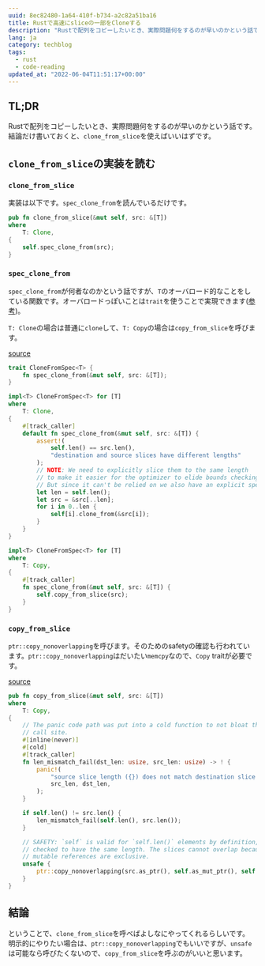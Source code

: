 ```yaml
---
uuid: 8ec82480-1a64-410f-b734-a2c82a51ba16
title: Rustで高速にsliceの一部をCloneする
description: "Rustで配列をコピーしたいとき、実際問題何をするのが早いのかという話です。結論だけ書いておくと、`clone_from_slice`を使えばいいはずです。"
lang: ja
category: techblog
tags:
  - rust
  - code-reading
updated_at: "2022-06-04T11:51:17+00:00"
---
```


## TL;DR

Rustで配列をコピーしたいとき、実際問題何をするのが早いのかという話です。
結論だけ書いておくと、`clone_from_slice`を使えばいいはずです。

## `clone_from_slice`の実装を読む

### `clone_from_slice`

実装は以下です。`spec_clone_from`を読んでいるだけです。

```rust
pub fn clone_from_slice(&mut self, src: &[T])
where
    T: Clone,
{
    self.spec_clone_from(src);
}
```

### `spec_clone_from`

`spec_clone_from`が何者なのかという話ですが、`T`のオーバロード的なことをしている関数です。オーバロードっぽいことは`trait`を使うことで実現できます([参考](https://qiita.com/muumu/items/11e736612939a53699e9))。

`T: Clone`の場合は普通に`clone`して、`T: Copy`の場合は`copy_from_slice`を呼びます。

[source](https://doc.rust-lang.org/src/core/slice/mod.rs.html#3996-4026)

```rust
trait CloneFromSpec<T> {
    fn spec_clone_from(&mut self, src: &[T]);
}

impl<T> CloneFromSpec<T> for [T]
where
    T: Clone,
{
    #[track_caller]
    default fn spec_clone_from(&mut self, src: &[T]) {
        assert!(
            self.len() == src.len(),
            "destination and source slices have different lengths"
        );
        // NOTE: We need to explicitly slice them to the same length
        // to make it easier for the optimizer to elide bounds checking.
        // But since it can't be relied on we also have an explicit specialization for T: Copy.
        let len = self.len();
        let src = &src[..len];
        for i in 0..len {
            self[i].clone_from(&src[i]);
        }
    }
}

impl<T> CloneFromSpec<T> for [T]
where
    T: Copy,
{
    #[track_caller]
    fn spec_clone_from(&mut self, src: &[T]) {
        self.copy_from_slice(src);
    }
}
```

### `copy_from_slice`

`ptr::copy_nonoverlapping`を呼びます。そのためのsafetyの確認も行われています。`ptr::copy_nonoverlapping`はだいたい`memcpy`なので、`Copy` traitが必要です。

[source](https://doc.rust-lang.org/src/core/slice/mod.rs.html#3199-3225)

```rust
pub fn copy_from_slice(&mut self, src: &[T])
where
    T: Copy,
{
    // The panic code path was put into a cold function to not bloat the
    // call site.
    #[inline(never)]
    #[cold]
    #[track_caller]
    fn len_mismatch_fail(dst_len: usize, src_len: usize) -> ! {
        panic!(
            "source slice length ({}) does not match destination slice length ({})",
            src_len, dst_len,
        );
    }

    if self.len() != src.len() {
        len_mismatch_fail(self.len(), src.len());
    }

    // SAFETY: `self` is valid for `self.len()` elements by definition, and `src` was
    // checked to have the same length. The slices cannot overlap because
    // mutable references are exclusive.
    unsafe {
        ptr::copy_nonoverlapping(src.as_ptr(), self.as_mut_ptr(), self.len());
    }
}
```

## 結論

ということで、`clone_from_slice`を呼べばよしなにやってくれるらしいです。
明示的にやりたい場合は、`ptr::copy_nonoverlapping`でもいいですが、`unsafe`は可能なら呼びたくないので、`copy_from_slice`を呼ぶのがいいと思います。
